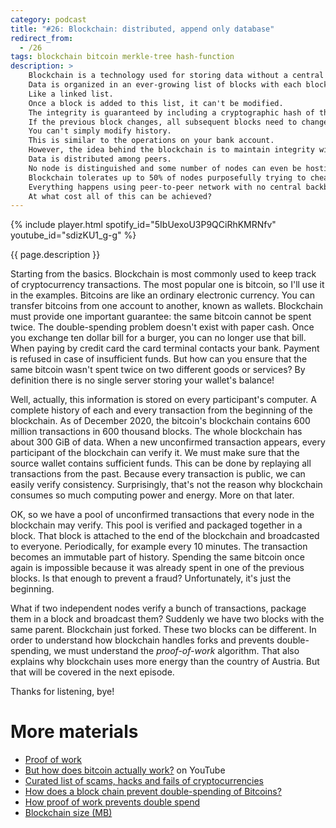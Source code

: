 ```yaml
---
category: podcast
title: "#26: Blockchain: distributed, append only database"
redirect_from:
  - /26
tags: blockchain bitcoin merkle-tree hash-function
description: >
    Blockchain is a technology used for storing data without a central database.
    Data is organized in an ever-growing list of blocks with each block referencing the previous one.
    Like a linked list.
    Once a block is added to this list, it can't be modified.
    The integrity is guaranteed by including a cryptographic hash of the previous block.
    If the previous block changes, all subsequent blocks need to change as well.
    You can't simply modify history.
    This is similar to the operations on your bank account.
    However, the idea behind the blockchain is to maintain integrity without a central authority, like a bank.
    Data is distributed among peers.
    No node is distinguished and some number of nodes can even be hostile.
    Blockchain tolerates up to 50% of nodes purposefully trying to cheat the system.
    Everything happens using peer-to-peer network with no central backbone whatsoever.
    At what cost all of this can be achieved?
---
```


{% include player.html spotify_id="5IbUexoU3P9QCiRhKMRNfv" youtube_id="sdizKU1_g-g" %}

{{ page.description }}



Starting from the basics.
Blockchain is most commonly used to keep track of cryptocurrency transactions.
The most popular one is bitcoin, so I'll use it in the examples.
Bitcoins are like an ordinary electronic currency.
You can transfer bitcoins from one account to another, known as wallets.
Blockchain must provide one important guarantee: the same bitcoin cannot be spent twice.
The double-spending problem doesn't exist with paper cash.
Once you exchange ten dollar bill for a burger, you can no longer use that bill.
When paying by credit card the card terminal contacts your bank.
Payment is refused in case of insufficient funds.
But how can you ensure that the same bitcoin wasn't spent twice on two different goods or services?
By definition there is no single server storing your wallet's balance!

Well, actually, this information is stored on every participant's computer.
A complete history of each and every transaction from the beginning of the blockchain.
As of December 2020, the bitcoin's blockchain contains 600 million transactions in 600 thousand blocks.
The whole blockchain has about 300 GiB of data.
When a new unconfirmed transaction appears, every participant of the blockchain can verify it.
We must make sure that the source wallet contains sufficient funds.
This can be done by replaying all transactions from the past.
Because every transaction is public, we can easily verify consistency.
Surprisingly, that's not the reason why blockchain consumes so much computing power and energy.
More on that later.

OK, so we have a pool of unconfirmed transactions that every node in the blockchain may verify.
This pool is verified and packaged together in a block.
That block is attached to the end of the blockchain and broadcasted to everyone.
Periodically, for example every 10 minutes.
The transaction becomes an immutable part of history.
Spending the same bitcoin once again is impossible because it was already spent in one of the previous blocks.
Is that enough to prevent a fraud?
Unfortunately, it's just the beginning.

What if two independent nodes verify a bunch of transactions, package them in a block and broadcast them?
Suddenly we have two blocks with the same parent.
Blockchain just forked.
These two blocks can be different.
In order to understand how blockchain handles forks and prevents double-spending, we must understand the _proof-of-work_ algorithm.
That also explains why blockchain uses more energy than the country of Austria.
But that will be covered in the next episode.

Thanks for listening, bye!





# More materials

* [Proof of work](https://en.wikipedia.org/wiki/Proof_of_work)
* [But how does bitcoin actually work?](https://www.youtube.com/watch?v=bBC-nXj3Ng4) on YouTube
* [Curated list of scams, hacks and fails of cryptocurrencies](https://github.com/nurkiewicz/crypto-hall-of-shame)
* [How does a block chain prevent double-spending of Bitcoins?](https://www.investopedia.com/ask/answers/061915/how-does-block-chain-prevent-doublespending-bitcoins.asp)
* [How proof of work prevents double spend](https://bitcoin.stackexchange.com/questions/61385/how-proof-of-work-prevents-double-spend)
* [Blockchain size (MB)](https://www.blockchain.com/charts/blocks-size)


